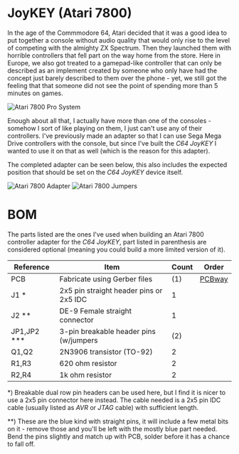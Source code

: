 # JoyKEY (Atari 7800)

In the age of the Commmodore 64, Atari decided that it was a good idea to put together a console without audio quality that would only rise to the level of competing with the almighty ZX Spectrum. Then they launched them with horrible controllers that fell part on the way home from the store. Here in Europe, we also got treated to a gamepad-like controller that can only be described as an implement created by someone who only have had the concept just barely described to them over the phone - yet, we still got the feeling that that someone did not see the point of spending more than 5 minutes on games.

![Atari 7800 Pro System](https://github.com/tebl/C64-JoyKEY/raw/main/gallery/a7800_system.jpg)

Enough about all that, I actually have more than one of the consoles - somehow I sort of like playing on them, I just can't use any of their controllers. I've previously made an adapter so that I can use Sega Mega Drive controllers with the console, but since I've built the *C64 JoyKEY* I wanted to use it on that as well (which is the reason for this adapter).

The completed adapter can be seen below, this also includes the expected position that should be set on the *C64 JoyKEY* device itself.

![Atari 7800 Adapter](https://github.com/tebl/C64-JoyKEY/raw/main/gallery/a7800_adapter.jpg)
![Atari 7800 Jumpers](https://github.com/tebl/C64-JoyKEY/raw/main/gallery/a7800_jumpers.jpg)

# BOM
The parts listed are the ones I've used when building an Atari 7800 controller adapter for the *C64 JoyKEY*, part listed in parenthesis are considered optional (meaning you could build a more limited version of it). 

| Reference     | Item                                      | Count | Order   |
| ------------- | ----------------------------------------- | ----- | ------- |
| PCB           | Fabricate using Gerber files              |    (1)| [PCBway](https://www.pcbway.com/project/shareproject/C64_JoyKEY__Atari_7800_adapter_.html)
| J1 *          | 2x5 pin straight header pins or 2x5 IDC   |     1 |
| J2 **         | DE-9 Female straight connector            |     1 |
| JP1,JP2 ***   | 3-pin breakable header pins (w/jumpers    |    (2)|
| Q1,Q2         | 2N3906 transistor (TO-92)                 |     2 |
| R1,R3         | 620 ohm resistor                          |     2 |
| R2,R4         | 1k ohm resistor                           |     2 |

*) Breakable dual row pin headers can be used here, but I find it is nicer to use a 2x5 pin connector here instead. The cable needed is a 2x5 pin IDC cable (usually listed as *AVR* or *JTAG* cable) with sufficient length.

**) These are the blue kind with straight pins, it will include a few metal bits on it - remove those and you'll be left with the mostly blue part needed. Bend the pins slightly and match up with PCB, solder before it has a chance to fall off.
